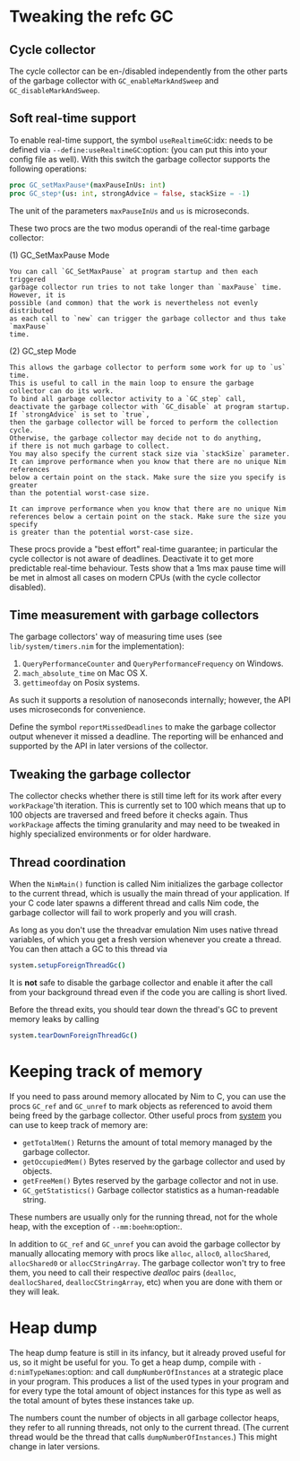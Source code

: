 Tweaking the refc GC
====================

Cycle collector
---------------

The cycle collector can be en-/disabled independently from the other parts of
the garbage collector with `GC_enableMarkAndSweep` and `GC_disableMarkAndSweep`.


Soft real-time support
----------------------

To enable real-time support, the symbol `useRealtimeGC`:idx: needs to be
defined via `--define:useRealtimeGC`:option: (you can put this into your config
file as well).
With this switch the garbage collector supports the following operations:

  ```nim
  proc GC_setMaxPause*(maxPauseInUs: int)
  proc GC_step*(us: int, strongAdvice = false, stackSize = -1)
  ```

The unit of the parameters `maxPauseInUs` and `us` is microseconds.

These two procs are the two modus operandi of the real-time garbage collector:

(1) GC_SetMaxPause Mode

    You can call `GC_SetMaxPause` at program startup and then each triggered
    garbage collector run tries to not take longer than `maxPause` time. However, it is
    possible (and common) that the work is nevertheless not evenly distributed
    as each call to `new` can trigger the garbage collector and thus take  `maxPause`
    time.

(2) GC_step Mode

    This allows the garbage collector to perform some work for up to `us` time.
    This is useful to call in the main loop to ensure the garbage collector can do its work.
    To bind all garbage collector activity to a `GC_step` call,
    deactivate the garbage collector with `GC_disable` at program startup.
    If `strongAdvice` is set to `true`,
    then the garbage collector will be forced to perform the collection cycle.
    Otherwise, the garbage collector may decide not to do anything,
    if there is not much garbage to collect.
    You may also specify the current stack size via `stackSize` parameter.
    It can improve performance when you know that there are no unique Nim references
    below a certain point on the stack. Make sure the size you specify is greater
    than the potential worst-case size.

    It can improve performance when you know that there are no unique Nim
    references below a certain point on the stack. Make sure the size you specify
    is greater than the potential worst-case size.

These procs provide a "best effort" real-time guarantee; in particular the
cycle collector is not aware of deadlines. Deactivate it to get more
predictable real-time behaviour. Tests show that a 1ms max pause
time will be met in almost all cases on modern CPUs (with the cycle collector
disabled).


Time measurement with garbage collectors
----------------------------------------

The garbage collectors' way of measuring time uses
(see ``lib/system/timers.nim`` for the implementation):

1) `QueryPerformanceCounter` and `QueryPerformanceFrequency` on Windows.
2) `mach_absolute_time` on Mac OS X.
3) `gettimeofday` on Posix systems.

As such it supports a resolution of nanoseconds internally; however, the API
uses microseconds for convenience.

Define the symbol `reportMissedDeadlines` to make the
garbage collector output whenever it missed a deadline.
The reporting will be enhanced and supported by the API in later versions of the collector.


Tweaking the garbage collector
------------------------------

The collector checks whether there is still time left for its work after
every `workPackage`'th iteration. This is currently set to 100 which means
that up to 100 objects are traversed and freed before it checks again. Thus
`workPackage` affects the timing granularity and may need to be tweaked in
highly specialized environments or for older hardware.


Thread coordination
-------------------

When the `NimMain()` function is called Nim initializes the garbage
collector to the current thread, which is usually the main thread of your
application. If your C code later spawns a different thread and calls Nim
code, the garbage collector will fail to work properly and you will crash.

As long as you don't use the threadvar emulation Nim uses native thread
variables, of which you get a fresh version whenever you create a thread. You
can then attach a GC to this thread via

  ```nim
  system.setupForeignThreadGc()
  ```

It is **not** safe to disable the garbage collector and enable it after the
call from your background thread even if the code you are calling is short
lived.

Before the thread exits, you should tear down the thread's GC to prevent memory
leaks by calling

  ```nim
  system.tearDownForeignThreadGc()
  ```


Keeping track of memory
=======================

If you need to pass around memory allocated by Nim to C, you can use the
procs `GC_ref` and `GC_unref` to mark objects as referenced to avoid them
being freed by the garbage collector.
Other useful procs from [system](system.html) you can use to keep track of memory are:

* `getTotalMem()` Returns the amount of total memory managed by the garbage collector.
* `getOccupiedMem()` Bytes reserved by the garbage collector and used by objects.
* `getFreeMem()` Bytes reserved by the garbage collector and not in use.
* `GC_getStatistics()` Garbage collector statistics as a human-readable string.

These numbers are usually only for the running thread, not for the whole heap,
with the exception of `--mm:boehm`:option:.

In addition to `GC_ref` and `GC_unref` you can avoid the garbage collector by manually
allocating memory with procs like `alloc`, `alloc0`, `allocShared`, `allocShared0` or `allocCStringArray`.
The garbage collector won't try to free them, you need to call their respective *dealloc* pairs
(`dealloc`, `deallocShared`, `deallocCStringArray`, etc)
when you are done with them or they will leak.



Heap dump
=========

The heap dump feature is still in its infancy, but it already proved
useful for us, so it might be useful for you. To get a heap dump, compile
with `-d:nimTypeNames`:option: and call `dumpNumberOfInstances`
at a strategic place in your program.
This produces a list of the used types in your program and for every type
the total amount of object instances for this type as well as the total
amount of bytes these instances take up.

The numbers count the number of objects in all garbage collector heaps, they refer to
all running threads, not only to the current thread. (The current thread
would be the thread that calls `dumpNumberOfInstances`.) This might
change in later versions.
